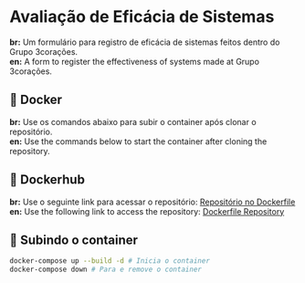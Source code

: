 # Avaliação de Eficácia de Sistemas

**br:** Um formulário para registro de eficácia de sistemas feitos dentro do Grupo 3corações.<br/>
**en:** A form to register the effectiveness of systems made at Grupo 3corações.

## 🐋 Docker

**br:** Use os comandos abaixo para subir o container após clonar o repositório.  
**en:** Use the commands below to start the container after cloning the repository.

## 🔗 Dockerhub

**br:** Use o seguinte link para acessar o repositório: [Repositório no Dockerfile](https://hub.docker.com/repository/docker/evaaldo/avaliacao-eficacia-treinamento/general) <br/>
**en:** Use the following link to access the repository: [Dockerfile Repository](https://hub.docker.com/repository/docker/evaaldo/avaliacao-eficacia-treinamento/general)

## 🚀 Subindo o container

```sh
docker-compose up --build -d # Inicia o container
docker-compose down # Para e remove o container
```
